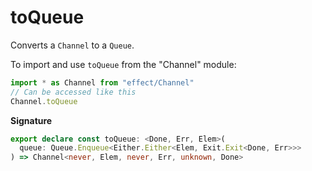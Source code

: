# toQueue

Converts a `Channel` to a `Queue`.

To import and use `toQueue` from the "Channel" module:

```ts
import * as Channel from "effect/Channel"
// Can be accessed like this
Channel.toQueue
```

**Signature**

```ts
export declare const toQueue: <Done, Err, Elem>(
  queue: Queue.Enqueue<Either.Either<Elem, Exit.Exit<Done, Err>>>
) => Channel<never, Elem, never, Err, unknown, Done>
```
